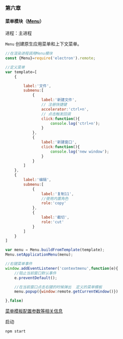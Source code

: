 ### 第六章

#### 菜单模块（[Menu](https://electronjs.org/docs/api/menu)）

进程：主进程

`Menu` 创建原生应用菜单和上下文菜单。

```javascript
//在渲染进程调用Menu模块
const {Menu}=require('electron').remote;

//定义菜单
var template=[
    {

        label:'文件',
        submenu:[
            {
                label:'新建文件',
                // 注册快捷键
                accelerator:'ctrl+n',
                // 点击触发回调
                click:function(){ 
                    console.log('ctrl+n');
                }
            },
            {
                label:'新建窗口',
                click:function(){ 
                    console.log('new window');
                }
            }
        ]
    },
    {
        label:'编辑',
        submenu:[
            {
                label:'复制11',
                //使用内置角色
                role:'copy'
            },
            {
                label:'截切',
                role:'cut'
            }
        ]
    }
]

var menu = Menu.buildFromTemplate(template);
Menu.setApplicationMenu(menu);

//右键菜单事件
window.addEventListener('contextmenu',function(e){
    //阻止当前窗口默认事件
    e.preventDefault();

    //在当前窗口点击右键的时候弹出  定义的菜单模板
    menu.popup({window:remote.getCurrentWindow()})

},false)
```

[菜单模板配置参数等相关信息](https://electronjs.org/docs/api/menu-item)

启动

```javascript
npm start
```






